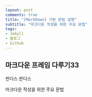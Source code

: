```yaml
---
layout: post
comments: true
title: "[MarkDown] 기본 문법 설명"
subtitle: "마크다운 작성을 위한 주요 문법"
tags:
- Jekyll
- 블로그
- Github
---
```


## 마크다운 프레임 다루기33

판다스
판다스

마크다운 작성을 위한 주요 문법
